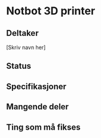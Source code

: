 # Notbot 3D printer

## Deltaker
[Skriv navn her]

## Status

## Specifikasjoner

## Mangende deler

## Ting som må fikses
